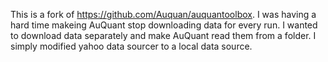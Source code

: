 This is a fork of https://github.com/Auquan/auquantoolbox. I was having a hard time makeing AuQuant stop downloading data for every run. I wanted to download data separately and make AuQuant read them from a folder. I simply modified yahoo data sourcer to a local data source.    
